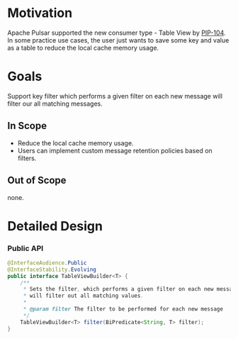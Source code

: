 # Motivation

Apache Pulsar supported the new consumer type - Table View by [PIP-104](https://github.com/apache/pulsar/issues/12356).
In some practice use cases, the user just wants to save some key and value as a table to reduce the local cache memory usage.

# Goals

Support key filter which performs a given filter on each new message will filter our all matching messages.

## In Scope

- Reduce the local cache memory usage.
- Users can implement custom message retention policies based on filters.

## Out of Scope

none.


# Detailed Design

### Public API

```java
@InterfaceAudience.Public
@InterfaceStability.Evolving
public interface TableViewBuilder<T> {
    /**
     * Sets the filter, which performs a given filter on each new message
     * will filter out all matching values.
     *
     * @param filter The filter to be performed for each new message
     */
    TableViewBuilder<T> filter(BiPredicate<String, T> filter);
}
```

